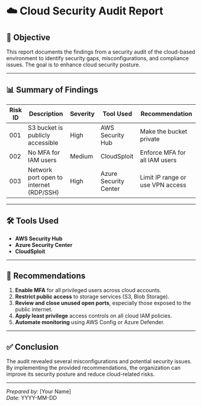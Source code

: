 # ☁️ Cloud Security Audit Report

## 🧠 Objective

This report documents the findings from a security audit of the cloud-based environment to identify security gaps, misconfigurations, and compliance issues. The goal is to enhance cloud security posture.

---

## 📊 Summary of Findings

| Risk ID | Description                            | Severity | Tool Used           | Recommendation                     |
|--------|----------------------------------------|----------|---------------------|-------------------------------------|
| 001    | S3 bucket is publicly accessible        | High     | AWS Security Hub    | Make the bucket private             |
| 002    | No MFA for IAM users                    | Medium   | CloudSploit         | Enforce MFA for all IAM users       |
| 003    | Network port open to internet (RDP/SSH) | High     | Azure Security Center| Limit IP range or use VPN access    |

---

## 🛠️ Tools Used

- **AWS Security Hub**
- **Azure Security Center**
- **CloudSploit**

---

## 📌 Recommendations

1. **Enable MFA** for all privileged users across cloud accounts.
2. **Restrict public access** to storage services (S3, Blob Storage).
3. **Review and close unused open ports**, especially those exposed to the public internet.
4. **Apply least privilege** access controls on all cloud IAM policies.
5. **Automate monitoring** using AWS Config or Azure Defender.

---

## ✅ Conclusion

The audit revealed several misconfigurations and potential security issues. By implementing the provided recommendations, the organization can improve its security posture and reduce cloud-related risks.

---

*Prepared by:* [Your Name]  
*Date:* YYYY-MM-DD
